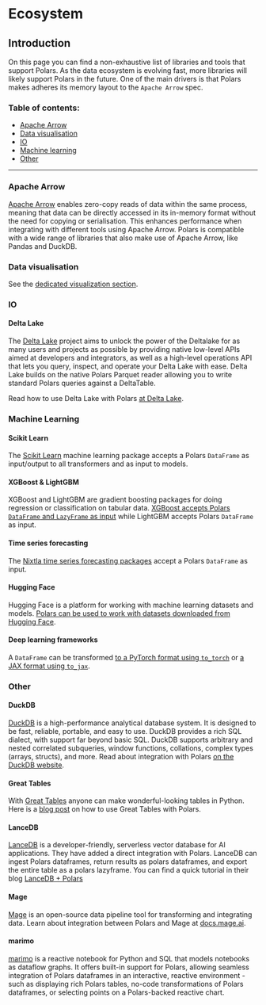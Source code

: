 # Ecosystem

## Introduction

On this page you can find a non-exhaustive list of libraries and tools that support Polars. As the
data ecosystem is evolving fast, more libraries will likely support Polars in the future. One of the
main drivers is that Polars makes adheres its memory layout to the `Apache Arrow` spec.

### Table of contents:

- [Apache Arrow](#apache-arrow)
- [Data visualisation](#data-visualisation)
- [IO](#io)
- [Machine learning](#machine-learning)
- [Other](#other)

---

### Apache Arrow

[Apache Arrow](https://arrow.apache.org/) enables zero-copy reads of data within the same process,
meaning that data can be directly accessed in its in-memory format without the need for copying or
serialisation. This enhances performance when integrating with different tools using Apache Arrow.
Polars is compatible with a wide range of libraries that also make use of Apache Arrow, like Pandas
and DuckDB.

### Data visualisation

See the [dedicated visualization section](misc/visualization.md).

### IO

#### Delta Lake

The [Delta Lake](https://github.com/delta-io/delta-rs) project aims to unlock the power of the
Deltalake for as many users and projects as possible by providing native low-level APIs aimed at
developers and integrators, as well as a high-level operations API that lets you query, inspect, and
operate your Delta Lake with ease. Delta Lake builds on the native Polars Parquet reader allowing
you to write standard Polars queries against a DeltaTable.

Read how to use Delta Lake with Polars
[at Delta Lake](https://delta-io.github.io/delta-rs/integrations/delta-lake-polars/#reading-a-delta-lake-table-with-polars).

### Machine Learning

#### Scikit Learn

The [Scikit Learn](https://scikit-learn.org/stable/) machine learning package accepts a Polars
`DataFrame` as input/output to all transformers and as input to models.

#### XGBoost & LightGBM

XGBoost and LightGBM are gradient boosting packages for doing regression or classification on
tabular data.
[XGBoost accepts Polars `DataFrame` and `LazyFrame` as input](https://xgboost.readthedocs.io/en/latest/python/python_intro.html)
while LightGBM accepts Polars `DataFrame` as input.

#### Time series forecasting

The
[Nixtla time series forecasting packages](https://nixtlaverse.nixtla.io/statsforecast/docs/getting-started/getting_started_complete_polars.html)
accept a Polars `DataFrame` as input.

#### Hugging Face

Hugging Face is a platform for working with machine learning datasets and models.
[Polars can be used to work with datasets downloaded from Hugging Face](io/hugging-face).

#### Deep learning frameworks

A `DataFrame` can be transformed
[to a PyTorch format using `to_torch`](https://docs.pola.rs/api/python/stable/reference/dataframe/api/polars.DataFrame.to_torch.html)
or
[a JAX format using `to_jax`](https://docs.pola.rs/api/python/stable/reference/dataframe/api/polars.DataFrame.to_jax.html).

### Other

#### DuckDB

[DuckDB](https://duckdb.org) is a high-performance analytical database system. It is designed to be
fast, reliable, portable, and easy to use. DuckDB provides a rich SQL dialect, with support far
beyond basic SQL. DuckDB supports arbitrary and nested correlated subqueries, window functions,
collations, complex types (arrays, structs), and more. Read about integration with Polars
[on the DuckDB website](https://duckdb.org/docs/guides/python/polars).

#### Great Tables

With [Great Tables](https://posit-dev.github.io/great-tables/articles/intro.html) anyone can make
wonderful-looking tables in Python. Here is a
[blog post](https://posit-dev.github.io/great-tables/blog/polars-styling/) on how to use Great
Tables with Polars.

#### LanceDB

[LanceDB](https://lancedb.com/) is a developer-friendly, serverless vector database for AI
applications. They have added a direct integration with Polars. LanceDB can ingest Polars
dataframes, return results as polars dataframes, and export the entire table as a polars lazyframe.
You can find a quick tutorial in their blog
[LanceDB + Polars](https://blog.lancedb.com/lancedb-polars-2d5eb32a8aa3)

#### Mage

[Mage](https://www.mage.ai) is an open-source data pipeline tool for transforming and integrating
data. Learn about integration between Polars and Mage at
[docs.mage.ai](https://docs.mage.ai/integrations/polars).

#### marimo

[marimo](https://marimo.io) is a reactive notebook for Python and SQL that models notebooks as
dataflow graphs. It offers built-in support for Polars, allowing seamless integration of Polars
dataframes in an interactive, reactive environment - such as displaying rich Polars tables, no-code
transformations of Polars dataframes, or selecting points on a Polars-backed reactive chart.
